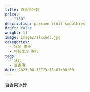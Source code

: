 ```yaml
---
title: 百香果冰砂
price:
  - "150"
description: passion fruit smoothies
draft: false
weight: 11
image: images/alcohol.jpg
categories:
  - 冰品 果汁
  - 特調冰沙 聖代
tags:
  - 冰沙
  - 百香果
date: 2023-08-11T23:15:01+08:00
---
```


 百香果冰砂
